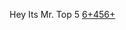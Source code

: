 Hey Its Mr. Top 5
[6+456+](https://user-images.githubusercontent.com/111682140/187074219-53d56b44-a872-49d9-9471-8acdfdd924c1.jpg)
